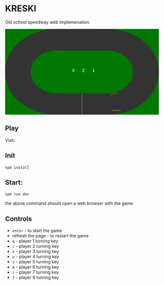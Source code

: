 # KRESKI

Old school speedway web implemenation.

![kreski speedway screenshot](./screenshot.png)

## Play

Visit: [](https://finalclass.github.io/kreski/)

## Init

```
npm install
```

## Start:

```
npm run dev
```

the above command should open a web browser with the game

## Controls

- `enter` - to start the game
- refresh the page - to restart the game
- `q` - player 1 turning key
- `/` - player 2 turning key
- `v` - player 3 turning key
- `u` - player 4 turning key
- `z` - player 5 turning key
- `m` - player 6 turning key
- `r` - player 7 turning key
- `]` - player 8 turning key

